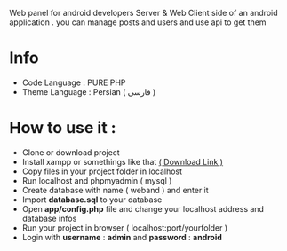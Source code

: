 Web panel for android developers
Server &amp; Web Client side of an android application . you can manage posts and users and use api to get them

# Info 
- Code Language : PURE PHP 
- Theme Language : Persian ( فارسی )


# How to use it :
- Clone or download project
- Install xampp or somethings like that [( Download Link )](http://p30download.com/fa/entry/37583)
- Copy files in your project folder in localhost
- Run localhost and phpmyadmin ( mysql )
- Create database with name ( weband ) and enter it
- Import **database.sql** to your database
- Open **app/config.php** file and change your localhost address and database infos 
- Run your project in browser ( localhost:port/yourfolder )
- Login with **username** : **admin** and **password** : **android**
